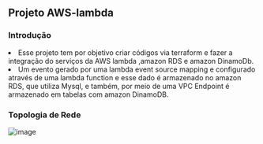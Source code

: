 ## Projeto AWS-lambda 

### Introdução
  <li>Esse projeto tem por objetivo criar códigos via terraform e fazer a integração do serviços da AWS lambda ,amazon RDS e amazon DinamoDb.
  <li>Um evento gerado por uma lambda event source mapping e configurado através de uma lambda function e esse dado é armazenado no amazon RDS, que utiliza Mysql, e também,
  por meio de uma VPC Endpoint é armazenado em tabelas com amazon DinamoDB.

### Topologia de Rede

![image](https://user-images.githubusercontent.com/72319195/235382006-7a5bade6-7615-4db1-859e-e6ae5f024119.png)


